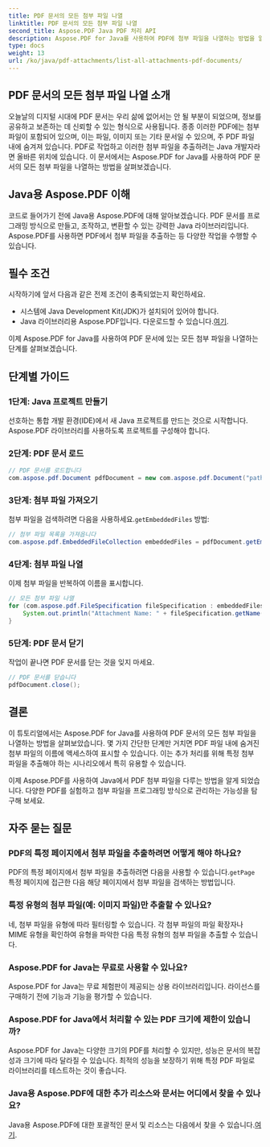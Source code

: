 ```yaml
---
title: PDF 문서의 모든 첨부 파일 나열
linktitle: PDF 문서의 모든 첨부 파일 나열
second_title: Aspose.PDF Java PDF 처리 API
description: Aspose.PDF for Java를 사용하여 PDF에 첨부 파일을 나열하는 방법을 알아보세요. PDF 첨부 파일을 쉽게 추출하기 위한 단계별 가이드.
type: docs
weight: 13
url: /ko/java/pdf-attachments/list-all-attachments-pdf-documents/
---
```


## PDF 문서의 모든 첨부 파일 나열 소개

오늘날의 디지털 시대에 PDF 문서는 우리 삶에 없어서는 안 될 부분이 되었으며, 정보를 공유하고 보존하는 데 신뢰할 수 있는 형식으로 사용됩니다. 종종 이러한 PDF에는 첨부 파일이 포함되어 있으며, 이는 파일, 이미지 또는 기타 문서일 수 있으며, 주 PDF 파일 내에 숨겨져 있습니다. PDF로 작업하고 이러한 첨부 파일을 추출하려는 Java 개발자라면 올바른 위치에 있습니다. 이 문서에서는 Aspose.PDF for Java를 사용하여 PDF 문서의 모든 첨부 파일을 나열하는 방법을 살펴보겠습니다.

## Java용 Aspose.PDF 이해

코드로 들어가기 전에 Java용 Aspose.PDF에 대해 알아보겠습니다. PDF 문서를 프로그래밍 방식으로 만들고, 조작하고, 변환할 수 있는 강력한 Java 라이브러리입니다. Aspose.PDF를 사용하면 PDF에서 첨부 파일을 추출하는 등 다양한 작업을 수행할 수 있습니다.

## 필수 조건

시작하기에 앞서 다음과 같은 전제 조건이 충족되었는지 확인하세요.

- 시스템에 Java Development Kit(JDK)가 설치되어 있어야 합니다.
-  Java 라이브러리용 Aspose.PDF입니다. 다운로드할 수 있습니다.[여기](https://releases.aspose.com/pdf/java/).

이제 Aspose.PDF for Java를 사용하여 PDF 문서에 있는 모든 첨부 파일을 나열하는 단계를 살펴보겠습니다.

## 단계별 가이드

### 1단계: Java 프로젝트 만들기

선호하는 통합 개발 환경(IDE)에서 새 Java 프로젝트를 만드는 것으로 시작합니다. Aspose.PDF 라이브러리를 사용하도록 프로젝트를 구성해야 합니다.

### 2단계: PDF 문서 로드

```java
// PDF 문서를 로드합니다
com.aspose.pdf.Document pdfDocument = new com.aspose.pdf.Document("path_to_your_pdf.pdf");
```

### 3단계: 첨부 파일 가져오기

 첨부 파일을 검색하려면 다음을 사용하세요.`getEmbeddedFiles` 방법:

```java
// 첨부 파일 목록을 가져옵니다
com.aspose.pdf.EmbeddedFileCollection embeddedFiles = pdfDocument.getEmbeddedFiles();
```

### 4단계: 첨부 파일 나열

이제 첨부 파일을 반복하여 이름을 표시합니다.

```java
// 모든 첨부 파일 나열
for (com.aspose.pdf.FileSpecification fileSpecification : embeddedFiles) {
    System.out.println("Attachment Name: " + fileSpecification.getName());
}
```

### 5단계: PDF 문서 닫기

작업이 끝나면 PDF 문서를 닫는 것을 잊지 마세요.

```java
// PDF 문서를 닫습니다
pdfDocument.close();
```

## 결론

이 튜토리얼에서는 Aspose.PDF for Java를 사용하여 PDF 문서의 모든 첨부 파일을 나열하는 방법을 살펴보았습니다. 몇 가지 간단한 단계만 거치면 PDF 파일 내에 숨겨진 첨부 파일의 이름에 액세스하여 표시할 수 있습니다. 이는 추가 처리를 위해 특정 첨부 파일을 추출해야 하는 시나리오에서 특히 유용할 수 있습니다.

이제 Aspose.PDF를 사용하여 Java에서 PDF 첨부 파일을 다루는 방법을 알게 되었습니다. 다양한 PDF를 실험하고 첨부 파일을 프로그래밍 방식으로 관리하는 가능성을 탐구해 보세요.

## 자주 묻는 질문

### PDF의 특정 페이지에서 첨부 파일을 추출하려면 어떻게 해야 하나요?

 PDF의 특정 페이지에서 첨부 파일을 추출하려면 다음을 사용할 수 있습니다.`getPage` 특정 페이지에 접근한 다음 해당 페이지에서 첨부 파일을 검색하는 방법입니다.

### 특정 유형의 첨부 파일(예: 이미지 파일)만 추출할 수 있나요?

네, 첨부 파일을 유형에 따라 필터링할 수 있습니다. 각 첨부 파일의 파일 확장자나 MIME 유형을 확인하여 유형을 파악한 다음 특정 유형의 첨부 파일을 추출할 수 있습니다.

### Aspose.PDF for Java는 무료로 사용할 수 있나요?

Aspose.PDF for Java는 무료 체험판이 제공되는 상용 라이브러리입니다. 라이선스를 구매하기 전에 기능과 기능을 평가할 수 있습니다.

### Aspose.PDF for Java에서 처리할 수 있는 PDF 크기에 제한이 있습니까?

Aspose.PDF for Java는 다양한 크기의 PDF를 처리할 수 있지만, 성능은 문서의 복잡성과 크기에 따라 달라질 수 있습니다. 최적의 성능을 보장하기 위해 특정 PDF 파일로 라이브러리를 테스트하는 것이 좋습니다.

### Java용 Aspose.PDF에 대한 추가 리소스와 문서는 어디에서 찾을 수 있나요?

 Java용 Aspose.PDF에 대한 포괄적인 문서 및 리소스는 다음에서 찾을 수 있습니다.[여기](https://reference.aspose.com/pdf/java/).